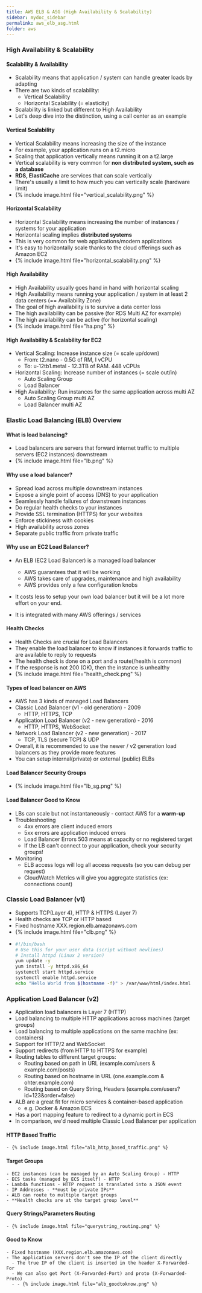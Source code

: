 ```yaml
---
title: AWS ELB & ASG (High Availability & Scalability)
sidebar: mydoc_sidebar
permalink: aws_elb_asg.html
folder: aws
---
```


### High Availability & Scalability
#### Scalability & Availability

- Scalability means that application / system can handle greater loads by adapting
- There are two kinds of scalability:
  - Vertical Scalability
  - Horizontal Scalability (= elasticity)
- Scalability is linked but different to High Availability
- Let's deep dive into the distinction, using a call center as an example

#### Vertical Scalability

- Vertical Scalability means increasing the size of the instance
- For example, your application runs on a t2.micro
- Scaling that application vertically means running it on a t2.large
- Vertical scalability is very common for **non distributed system, such as a database**
- **RDS, ElastiCache** are services that can scale vertically
- There's usually a limit to how much you can vertically scale (hardware limit)
- {% include image.html file="vertical_scalability.png" %}

#### Horizontal Scalability

- Horizontal Scalability means increasing the number of instances / systems for your application
- Horizontal scaling implies **distributed systems**
- This is very common for web applications/modern applications
- It's easy to horizontally scale thanks to the cloud offerings such as Amazon EC2
- {% include image.html file="horizontal_scalability.png" %}

#### High Availability

- High Availability usually goes hand in hand with horizontal scaling
- High Availability means running your application / system in at least 2 data centers (== Availability Zone)
- The goal of high availability is to survive a data center loss
-  The high availability can be passive (for RDS Multi AZ for example)
-  The high availability can be active (for horizontal scaling)
- {% include image.html file="ha.png" %}

#### High Availability & Scalability for EC2

- Vertical Scaling: Increase instance size (= scale up/down)
  - From: t2.nano - 0.5G of RM, I vCPU
  - To: u-12tb1.metal - 12.3TB of RAM. 448 vCPUs
- Horizontal Scaling: Increase number of instances (= scale out/in)
  - Auto Scaling Group
  - Load Balancer
- High Availability: Run instances for the same application across multi AZ
  - Auto Scaling Group multi AZ
  - Load Balancer multi AZ

### Elastic Load Balancing (ELB) Overview

#### What is load balancing?
  - Load balancers are servers that forward internet traffic to multiple servers (EC2 instances) downstream
  - {% include image.html file="lb.png" %}

#### Why use a load balancer?
  - Spread load across multiple downstream instances
  - Expose a single point of access (DNS) to your application
  - Seamlessly handle failures of downstream instances
  - Do regular health checks to your instances
  - Provide SSL termination (HTTPS) for your websites
  - Enforce stickiness with cookies
  - High availability across zones
  - Separate public traffic from private traffic

#### Why use an EC2 Load Balancer?
  - An ELB (EC2 Load Balancer) is a managed load balancer
    - AWS guarantees that it will be working
    - AWS takes care of upgrades, maintenance and high availability
    - AWS provides only a few configuration knobs

- It costs less to setup your own load balancer but it will be a lot more effort on your end.
- It is integrated with many AWS offerings / services

#### Health Checks

  - Health Checks are crucial for Load Balancers
  - They enable the load balancer to know if instances it forwards traffic to are available to reply to requests
  - The health check is done on a port and a route(/health is common)
  - If the response is not 200 (OK), then the instance is unhealthy
  - {% include image.html file="health_check.png" %}

#### Types of load balancer on AWS

  - AWS has 3 kinds of managed Load Balancers
  - Classic Load Balancer (v1 - old generation) - 2009
    - HTTP, HTTPS, TCP
  - Application Load Balancer (v2 - new generation) - 2016
    - HTTP, HTTPS, WebSocket
  - Network Load Balancer (v2 - new generation) - 2017
    - TCP, TLS (secure TCP) & UDP
  - Overall, it is recommended to use the newer / v2 generation load balancers as they provide more features
  - You can setup internal(private) or external (public) ELBs
  

#### Load Balancer Security Groups

  - {% include image.html file="lb_sg.png" %}

#### Load Balancer Good to Know

  - LBs can scale but not instantaneously - contact AWS for a **warm-up**
  - Troubleshooting
    - 4xx errors are client induced errors
    - 5xx errors are application induced errors
    - Load Balancer Errors 503 means at capacity or no registered target
    - If the LB can't connect to your application, check your security groups!
  - Monitoring
    - ELB access logs will log all access requests (so you can debug per request)
    - CloudWatch Metrics will give you aggregate statistics (ex: connections count)


### Classic Load Balancer (v1)

  - Supports TCP(Layer 4), HTTP & HTTPS (Layer 7)
  - Health checks are TCP or HTTP based
  - Fixed hostname XXX.region.elb.amazonaws.com
  - {% include image.html file="clb.png" %}
  - 
    ```bash
    #!/bin/bash
    # Use this for your user data (script without newlines)
    # Install httpd (Linux 2 version)
    yum update -y
    yum install -y httpd.x86_64
    systemctl start httpd.service
    systemctl enable httpd.service
    echo "Hello World from $(hostname -f)" > /var/www/html/index.html
    ```

### Application Load Balancer (v2)

  - Application load balancers is Layer 7 (HTTP)
  - Load balancing to multiple HTTP applications across machines (target groups)
  - Load balancing to multiple applications on the same machine (ex: containers)
  - Support for HTTP/2 and WebSocket
  - Support redirects (from HTTP to HTTPS for example)
  - Routing tables to different target groups:
    - Routing based on path in URL (example.com/users & example.com/posts)
    - Routing based on hostname in URL (one.example.com & ohter.example.com)
    - Routing based on Query String, Headers (example.com/users?id=123&order=false)
  - ALB are a great fit for micro services & container-based application
    - e.g. Docker & Amazon ECS
  - Has a port mapping feature to redirect to a dynamic port in ECS
  - In comparison, we'd need multiple Classic Load Balancer per application
  #### HTTP Based Traffic
    - {% include image.html file="alb_http_based_traffic.png" %}
  #### Target Groups
    - EC2 instances (can be managed by an Auto Scaling Group) - HTTP
    - ECS tasks (managed by ECS itself) - HTTP
    - Lambda functions - HTTP request is translated into a JSON event
    - IP Addresses - **must be private IPs**
    - ALB can route to multiple target groups
    - **Health checks are at the target group level**
  #### Query Strings/Parameters Routing
    - {% include image.html file="querystring_routing.png" %}
  #### Good to Know
    - Fixed hostname (XXX.region.elb.amazonaws.com)
    - The application servers don't see the IP of the client directly
      - The true IP of the client is inserted in the header X-Forwarded-For
      - We can also get Port (X-Forwarded-Port) and proto (X-Forwarded-Proto)
      - - {% include image.html file="alb_goodtoknow.png" %}
